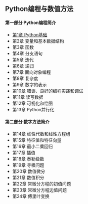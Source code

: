 ## Python编程与数值方法
#### 第一部分 Python编程简介
- [第1章 Python基础](chapter1.md)
- 第2章 变量和基本数据结构
- 第3章 函数
- 第4章 分支语句
- 第5章 迭代
- 第6章 递归
- 第7章 面向对象编程
- 第8章 复杂度
- 第9章 数字的表示
- 第10章 错误、良好的编程实践和调试
- 第11章 读写数据
- 第12章 可视化和绘图
- 第13章 Python并行化
#### 第二部分 数字方法简介
- 第14章 线性代数和线性方程组
- 第15章 特征值和特征向量
- 第16章 最小二乘回归
- 第17章 插值
- 第18章 泰勒级数
- 第19章 寻根问题
- 第20章 数值微分
- 第21章 数值积分
- 第22章 常微分方程的初值问题
- 第23章 常微分方程边值问题
- 第24章 傅里叶变换
